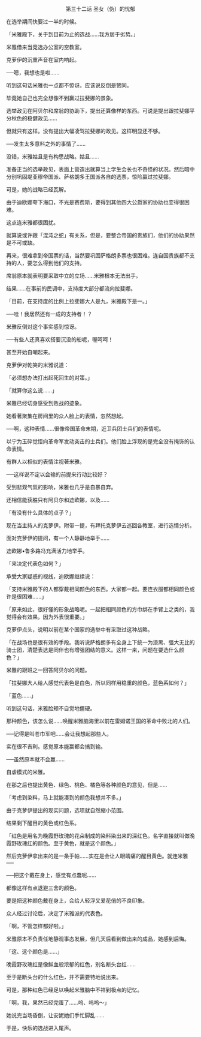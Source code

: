 <p align="center">第三十二话 圣女（伪）的忧郁</p>

在选举期间快要过一半的时候。

「米雅殿下，关于到目前为止的选战……我方居于劣势。」

米雅借来当竞选办公室的空教室。

克萝伊的沉重声音在室内响起。

──嗯，我想也是啦……

听到这句话米雅也一点都不惊讶。应该说反倒是赞同。

毕竟她自己也完全想像不到赢过拉斐娜的景象。

选举政见在阿贝尔和席翁的协助下，提出还算像样的东西。可说是提出跟拉斐娜平分秋色的稳健政见……

但就只有这样。没有提出大幅凌驾拉斐娜的政见。这样明显还不够。

──发生太多意料之外的事情了……

没错，米雅姑且是有构思战略。姑且……

准备正当的选举政见，表面上营造出就算当上学生会长也不奇怪的状况。然后暗中分别巩固堤亚穆帝国派、萨格朗多王国派各自的选票，惊险赢过拉斐娜。

可是，她的战略已经瓦解。

由于迪欧娜夸下海口，不光是赛费斯，要得到其他四大公爵家的协助也变得很困难。

这点连米雅都很困扰。

就算说或许跟「混沌之蛇」有关系，但是，要整合帝国的贵族们，他们的协助果然是不可或缺。

再来，很难拿到帝国票的话，当然要巩固萨格朗多票也很困难。连自国贵族都不支持的人，要怎么得到他们的支持。

席翁原本就表明要采取中立的立场……米雅根本无法出手。

结果……在事前的民调中，支持度大部分都流向拉斐娜。

「目前，在支持度的比例上拉斐娜大人是九，米雅殿下是一。」

──哇！我居然还有一成的支持者！？

米雅反倒对这个事实感到惊讶。

──有些人还真喜欢搭要沉没的船呢，喔呵呵！

甚至开始自嘲起来。

克萝伊对乾笑的米雅说道：

「必须想办法打出起死回生的对策。」

「就算你这么说……」

米雅已经切身感受到败战的迹象。

她看著聚集在房间里的众人脸上的表情，忽然想起。

──啊，这种表情……很像帝国革命末期，近卫兵团士兵们的表情呢。

以宁为玉碎觉悟向革命军发动突击的士兵们。他们脸上浮现的是完全没有掩饰的认命表情。

有群人以相似的表情注视著米雅。

──这样说不定以会输的前提来行动比较好？

受到悲观气氛的影响，米雅也几乎是自暴自弃。

还相信能获胜只有阿贝尔和迪欧娜，以及……

「有没有什么具体的点子？」

现在当主持人的克萝伊。附带一提，有拜托克萝伊去巡回各教室，进行选情分析。

面对克萝伊的提问，有一个人静静地举手……

迪欧娜•鲁多路冯充满活力地举手。

「来决定代表色如何？」

承受大家疑惑的视线，迪欧娜继续说：

「支持米雅殿下的人都穿戴相同颜色的东西。大家都一起。要连衣服都相同颜色或许是很困难……」

「原来如此，很好懂的形象战略呢。一起把相同颜色的方巾绑在手臂上之类的，我觉得会有效果。因为外表很重要。」

克萝伊点头，说明以前在某个国家的选举中有采取过这种战略。

「在战场也是很有效的手段。我听说萨格朗多有全身上下统一为漆黑、强大无比的骑士团，清楚表达是同伴也有增强团结的意义。这样一来，问题在要选什么颜色？」

米雅的跟班之一回答阿贝尔的问题。

「拉斐娜大人给人感觉代表色是白色，所以同样用稳重的颜色，蓝色系如何？」

「蓝色……」

听到这句话，米雅脸颊不自觉地僵硬。

那种颜色，该怎么说……唤醒米雅脑海里以前在雷姆诺王国的革命中败北的人们。

──记得是叫苍巾军吧……会让我想起那些人。

实在很不吉利。感觉原本能赢都会搞到输。

──虽然原本就不会赢……

自虐模式的米雅。

在那之后也提出黄色、绿色、桃色、橘色等各种颜色的意见，但是……

「考虑到染料，马上就能凑到的颜色我想并不多。」

由于克萝伊提出的现实问题，选项就自然缩小范围。

结果剩下醒目的黄色或红色系。

「红色是用名为晚霞野玫瑰的花朵制成的染料染出来的深红色。名字直接就叫做晚霞野玫瑰红的颜色。至于黄色，就是这个颜色。」

然后克萝伊拿出来的是一条手帕……实在是会让人眼睛痛的醒目黄色。就连米雅──

──把这个戴在身上，感觉有点蠢呢……

都像这样有点退避三舍的颜色。

要是把这种颜色戴在身上，会给人轻浮又爱花俏的不良印象。

众人经过讨论后，决定了米雅派的代表色。

「啊，不管怎样都好啦。」

米雅原本不负责任地静观事态发展，但几天后看到做出来的成品，她感到后悔。

「这、这个颜色是……」

晚霞野玫瑰红是像鲜血般浓郁的红色，别名断头台红……

至于是断头台的什么红色，并不需要特地说出来。

可是，那种红色已经足以唤起米雅脑中不祥到极点的记忆。

「啊，我，果然已经完蛋了……呜、呜呜～」

她说完当场昏倒，让安妮她们手忙脚乱……

于是，快乐的选战进入尾声。

